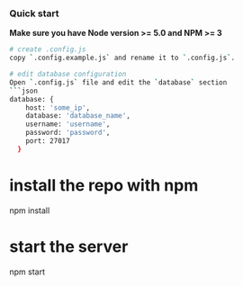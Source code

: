 ### Quick start
**Make sure you have Node version >= 5.0 and NPM >= 3**

```bash
# create .config.js
copy `.config.example.js` and rename it to `.config.js`. 

# edit database configuration
Open `.config.js` file and edit the `database` section 
```json
database: {
    host: 'some_ip',
    database: 'database_name',
    username: 'username',
    password: 'password',
    port: 27017
  }
```
# install the repo with npm
npm install

# start the server
npm start